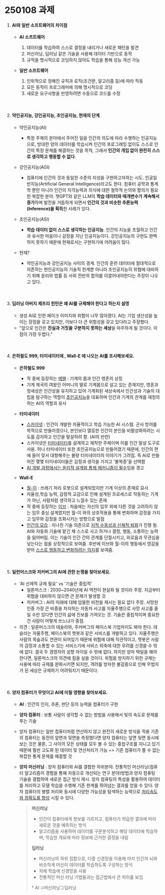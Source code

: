 # 250108 과제

1. #### AI와 일반 소프트웨어의 차이점

   - **AI 소프트웨어**

     1. 데이터를 학습하여 스스로 결정을 내리거나 새로운 패턴을 발견
     2. 머신러닝, 딥러닝 같은 기술을 사용해 데이터 기반으로 동작
     3. 규칙을 명시적으로 코딩하지 않아도 학습을 통해 성능 개선 가능

   - **일반 소프트웨어**

     1. 인위적으로 정해진 규칙과 로직(조건문, 알고리즘 등)에 따라 작동
     2. 모든 동작이 프로그래머에 의해 명시적으로 코딩
     3. 새로운 요구사항을 반영하려면 수동으로 코드를 수정

     ​

2. #### 약인공지능, 강인공지능, 초인공지능, 현재의 단계

   - 약인공지능(AI)

     - 특정 주제의 분야에서 주어진 일을 인간의 의도에 따라 수행하는 인공지능으로, 방대한 양의 데이터를 학습시켜 인간의 프로그래밍 없이도 스스로 인간의 특정 문제를 해결하는 것을 목적, 그래서 **인간의 개입 없이 완전히 스스로 생각하고 행동할 수 없다**.

   - 강인공지능(AGI)

     - 컴퓨터에 인간의 것과 동일한 수준의 지성을 구현하고자하는 시도. 인공일반지능(Artificial General Intelligence)라고도 한다. 컴퓨터 공학과 통계학 뿐만 아니라 인간의 지각능력과 의식에 대한 철학적 논의와 합의가 필요한 복잡한 분야. 챗GPT와 같은 LLM의 **학습 데이터와 매개변수가 계속해서 증가**하며 발전을 거듭하게 되면서 **인간의 것과 비슷한 추론능력(Inference)을 획득**한 사례가 있다.

   - 초인공지능(ASI)

     - **학습 데이터 없이 스스로 생각하는 인공지능**. 인간의 지능을 초월하고 인간과 유사한 마음이나 감정을 지닌 인공지능이다. 강인공지능의 구현도 완벽하지 못하기 때문에 현재로서는 구현하기에 어려움이 많다.

   - 현재?

     - 약인공지능과 강인공지능 사이의 경계. 인간의 훈련 데이터에 절대적으로 의존하는 현인공지능의 기술적 한계뿐 아니라 초인공지능의 위협에 대비하기 위해 윤리와 법률 등 사회 전반의 합의를 이끌어내야한다는 주장이 나오고 있다.

     ​

3. #### 딥러닝 아버지 제프리 힌턴은 왜 AI를 규제해야 한다고 하는지 설명

   - 생성 AI로 인한 페이크 이미지와 위험이 너무 많아졌다. AI는 기업 생산성을 높이는 장점을 갖고 있지만, 이보다 더 큰 위험성을 갖고 있다라고 주장했다.
   - "앞으로 인간은 **진실과 거짓을 구분하지 못하는 세상**을 마주하게 될 것이다. 이 점이 가장 두렵다."

   ​

4. #### 은하철도 999, 터미네이터에 , Wall-E 에 나오는 AI를 조사해보세요.

   - **은하철도 999**

     - 작 중에 등장하는 <u>메텔</u> : 기계의 몸과 인간 영혼의 상징
     - 기계 제국의 여왕인 어머니의 딸로 기계몸으로 살고 있는 존재지만, 영혼과 정세성은 인간성을 유지하고 있어 기계화된 세상속에서 인간성과 기술의 대립을 탐구하는 역할이 <u>초인공지능</u>을 대표하며 인간과 기계의 관계를 재정의하는 AI의 역할과 유사

   - **터미네이터**

     - <u>스카이넷</u> : 인간이 개발한 자율적이고 학습 가능한 AI 시스템. 군사 방어를 목적으로 만들어졌으나, 본인보다 열등한 인간이 본인을 비활성화하려는 시도를 감지하고 인간을 말살하려 함. (AI의 반란)
     - 스카이넷은 <u>터미네이터</u>를 설계하고 제작한 주체이며 이를 인간 말살 도구로 사용. 허나 터미네이터 또한 초인공지능으로 만들어졌기 때문에, 인간의 편에 들어 맞서 대항해주는 불량 터미네이터의 이야기가 그려짐. 즉 AI로 만들어진 몇몇 터미네이터들은 감정과 생각을 가지고 '불복종'을 선택함
     - <u>AI 개발 과정에서는 윤리적 설계와 통제 메커니즘이 필수</u>임을 경고

   - **Wall-E**

     - <u>월-이</u> : 쓰레기 처리 로봇으로 설계되었지만 기계 이상의 존재로 묘사
     - 자율성,학습 능력, 감정적 교감으로 인해 설계된 프로세스로 작동하는 기계가 아닌, 사람처럼 생각하고 느낄수 있는 존재
     - 작 중에 등장하는 <u>이브</u> : 처음에는 자신의 임무 외에 다른 것을 고려하지 않는 임무 중심 설계였지만 월-이 와의 상호작용을 통해 변화하며 감정을 가지고 임무와 감정을 조화시키는 방향으로 발점
     - <u>인간의 모습</u> : 지나친 기술 의존으로 <u>지적 수동성과 신체적 퇴화</u>가 진행 됨. AI와 자동화 기술에 맡긴 채 스스로 사고 하거나 결정, 행동, 소통하는 능력을 잃어버림. 이는 기술이 인간 간의 관계를 단절시키고, 외로움과 무관심을 낳는다는 점을 상징적으로 보여줌. 후반에 이브와 월-이의 행동에서 영감을 받아 <u>스스로 행동하고 변화하려는 의지</u>를 보여줌.



   ​

5. #### 일런머스크와 저커버그의 AI에 관한 논쟁을 찾아보세요.

   - 'AI 선제적 규제 필요' vs '기술은 중립적'
     - 일론머스크 : 2030~2040년에 AI 역전이 현실화 될 것이라 주장. 지금부터 위협을 대비하지 않으면 큰 문제가 발생할 것
     - 저커버그 : AI의 미래에 대해 암울한 비전을 제시는 필요 없다 주장. 사망원인중 가장 큰 비중을 차지하는 자동차 사고를 자율주행으로 사망 사고를 줄일 수만 있다면 인간의 삶에 진보를 가져오는 것. 기술은 중립적이며 중요한건 사람이 어떻게 쓰느냐가 중점.
   - 의견 : 일론머스크의 테슬라와, 주커버그의 페이스북 기업차이도 봐야 한다. 테슬라는 자율주행, 페이스북의 챗봇과 같은 서비스를 개발하고 있다. 자율주행은 사람의 목숨과도 연관이 되어있기 때문에 위험에 대해 직관적이고, 챗봇은 사람의 감정과 소통할 수 있는 서비스기에 서비스 위축에 대한 우려를 신경쓸 수 밖에 없다. 결국 두 경영자의 성향 차이일 수 밖에 없다. 하지만 양자 택일을 해야한다면, 일론머스크의 의견에 힘을 실을 것이다. 위험을 방지하기 위한 규제는 사용에 따라 규제를 완화시키면 되지만, 격려를 방자한 불감증으로 인해 무법지가 된 세상은 규제하기 어려워지기 때문이다.

   ​

6. #### 양자 컴퓨터가 무엇이고 AI에 미칠 영향을 찾아보세요.

   - **AI** : 인간의 인지, 추론, 판단 등의 능력을 컴퓨터가 구현

   - **양자 컴퓨터** : 보통 사람이 생각할 수 없는 방법을 사용해서 빛의 속도로 문제를 푸는 기술

   - 양자 컴퓨터는 일반 컴퓨터처럼 연산하지 않고 완전히 새로운 방식을 적용
     기존의 컴퓨터는 동전의 앞면과 뒷면을 측정했다면 양자 컴퓨터는 앞면 뒷면 동시에 보는 것은 물론, 그 사이의 모든 상태를 모두 볼 수 있는 중첩구조를 지니고 있기 때문에 훨씬 고도화 된 데이터 및 연산처리가 가능
     => 기존 컴퓨터가 풀 수 없는 복잡한 통계 문제를 해결할 것

   - **양자 머신러닝** : 양자 컴퓨터와 AI를 결합한 하위분야. 전통적인 머신러닝(컴퓨터 알고리즘이 경험을 통해 자동으로 개선되는 연구 분야)방법과 양자 컴퓨팅 기술을 결합하여 새로운 접근 방식 제시. 양자 컴퓨팅의 특성을 활용하여 데이터를 처리하고 모델 학습을 수행해 기존 한계를 뛰어넘는 결과를 얻을 수 있다. 양자 컴퓨터의 병렬 처리와 동시에 다양한 가능성을 탐색하는 능력으로 <u>처리속도와 정확도를 향상</u> 시킬 수 있다.

     > **머신러닝**
     >
     > - 인간이 컴퓨터에게 정보를 가르치고, 컴퓨터가 학습한 결과에 따라 새로운 것을 예측하는 방식
     > - 알고리즘을 사용하여 데이터를 구문분석하고 해당 데이터에 학습하며, 학습한 개요에 따라 정보에 근거한 결정을 내림
     >
     > **딥러닝**
     >
     > - 머신러닝의 하위 집합으로, 다중 신경망을 이용해 마치 인간의 뇌와 비슷하게 머신이 데이터를 학습하도록 구성하는 방식
     > - 자체 학습에 신경망을 사용
     > - 전통적인 머신 러닝 기법들과는 접근법에서 큰 차이를 보임
     >
     > \* AI ⊃머신러닝⊃딥러닝